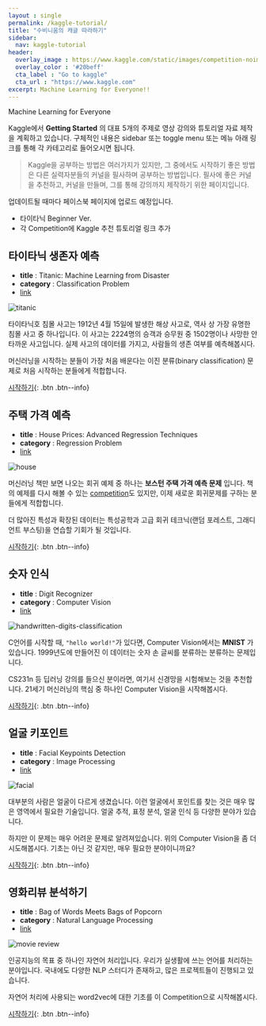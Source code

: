 ```yaml
---
layout : single
permalink: /kaggle-tutorial/
title: "수비니움의 캐글 따라하기"
sidebar:
  nav: kaggle-tutorial
header:
  overlay_image : https://www.kaggle.com/static/images/competition-noimage.png
  overlay_color : '#20beff'
  cta_label : "Go to kaggle"
  cta_url : "https://www.kaggle.com"
excerpt: Machine Learning for Everyone!!
---
```


Machine Learning for Everyone

Kaggle에서 **Getting Started** 의 대표 5개의 주제로 영상 강의와 튜토리얼 자료 제작을 계획하고 있습니다.
구체적인 내용은 sidebar 또는 toggle menu 또는 메뉴 아래 링크를 통해 각 카테고리로 들어오시면 됩니다.

> Kaggle을 공부하는 방법은 여러가지가 있지만, 그 중에서도 시작하기 좋은 방법은 다른 실력자분들의 커널을 필사하며 공부하는 방법입니다. 필사에 좋은 커널을 추천하고, 커널을 만들며, 그를 통해 강의까지 제작하기 위한 페이지입니다.

업데이트될 때마다 페이스북 페이지에 업로드 예정입니다.

- 타이타닉 Beginner Ver.
- 각 Competition에 Kaggle 추천 튜토리얼 링크 추가

## 타이타닉 생존자 예측

- **title** : Titanic: Machine Learning from Disaster
- **category** : Classification Problem
- [link](https://www.kaggle.com/c/titanic)

![titanic](https://i.imgur.com/uQijsoE.jpg)

타이타닉호 침몰 사고는 1912년 4월 15일에 발생한 해상 사고로, 역사 상 가장 유명한 침몰 사고 중 하나입니다.
이 사고는 2224명의 승객과 승무원 중 1502명이나 사망한 안타까운 사고입니다.
실제 사고의 데이터를 가지고, 사람들의 생존 여부를 예측해봅시다.

머신러닝을 시작하는 분들이 가장 처음 배운다는 이진 분류(binary classification) 문제로 처음 시작하는 분들에게 적합합니다.

[시작하기](/kaggle-tutorial/titanic){: .btn .btn--info}

## 주택 가격 예측

- **title** : House Prices: Advanced Regression Techniques
- **category** : Regression Problem
- [link](https://www.kaggle.com/c/house-prices-advanced-regression-techniques)

![house](https://i.imgur.com/uG9GZ81.jpg)

머신러닝 책만 보면 나오는 회귀 예제 중 하나는 **보스턴 주택 가격 예측 문제** 입니다.
책의 예제를 다시 해볼 수 있는 [competition](https://www.kaggle.com/c/boston-housing)도 있지만, 이제 새로운 회귀문제를 구하는 분들에게 적합합니다.

더 많아진 특성과 확장된 데이터는 특성공학과 고급 회귀 테크닉(랜덤 포레스트, 그래디언트 부스팅)을 연습할 기회가 될 것입니다.

[시작하기](/kaggle-tutorial/house-prices){: .btn .btn--info}

## 숫자 인식

- **title** : Digit Recognizer
- **category** : Computer Vision
- [link](https://www.kaggle.com/c/digit-recognizer)

![handwritten-digits-classification](https://i.imgur.com/BI9oZ5p.jpg)

C언어를 시작할 때, `"hello world!"`가 있다면, Computer Vision에서는 **MNIST** 가 있습니다.
1999년도에 만들어진 이 데이터는 숫자 손 글씨를 분류하는 분류하는 문제입니다.

CS231n 등 딥러닝 강의를 들으신 분이라면, 여기서 신경망을 시험해보는 것을 추천합니다.
21세기 머신러닝의 핵심 중 하나인 Computer Vision을 시작해봅시다.

[시작하기](/kaggle-tutorial/digit-recognizer){: .btn .btn--info}

## 얼굴 키포인트

- **title** : Facial Keypoints Detection
- **category** :  Image Processing
- [link](https://www.kaggle.com/c/facial-keypoints-detection)

![facial](https://i.imgur.com/drsMg6U.jpg)

대부분의 사람은 얼굴이 다르게 생겼습니다. 이런 얼굴에서 포인트를 찾는 것은 매우 많은 영역에서 필요한 기술입니다.
얼굴 추적, 표정 분석, 얼굴 인식 등 다양한 분야가 있습니다.

하지만 이 문제는 매우 어려운 문제로 알려져있습니다. 위의 Computer Vision을 좀 더 시도해봅시다.
기초는 아닌 것 같지만, 매우 필요한 분야이니까요?

[시작하기](/kaggle-tutorial/Facial-Keypoints){: .btn .btn--info}

## 영화리뷰 분석하기

- **title** : Bag of Words Meets Bags of Popcorn
- **category** : Natural Language Processing
- [link](https://www.kaggle.com/c/word2vec-nlp-tutorial)

![movie review](https://i.imgur.com/dKGAw69.jpg)

인공지능의 목표 중 하나인 자연어 처리입니다. 우리가 실생활에 쓰는 언어를 처리하는 분야입니다.
국내에도 다양한 NLP 스터디가 존재하고, 많은 프로젝트들이 진행되고 있습니다.

자연어 처리에 사용되는 word2vec에 대한 기초를 이 Competition으로 시작해봅시다.

[시작하기](/kaggle-tutorial/BWMBP){: .btn .btn--info}
